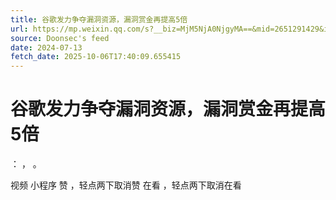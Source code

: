 ```yaml
---
title: 谷歌发力争夺漏洞资源，漏洞赏金再提高5倍
url: https://mp.weixin.qq.com/s?__biz=MjM5NjA0NjgyMA==&mid=2651291429&idx=3&sn=d40dae3e9504841f0054bf4f14f47846
source: Doonsec's feed
date: 2024-07-13
fetch_date: 2025-10-06T17:40:09.655415
---
```


# 谷歌发力争夺漏洞资源，漏洞赏金再提高5倍

：
，
。

视频
小程序
赞
，轻点两下取消赞
在看
，轻点两下取消在看